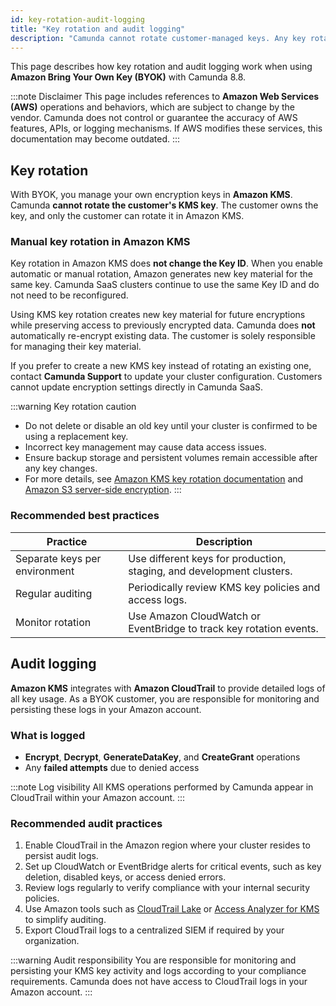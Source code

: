 ```yaml
---
id: key-rotation-audit-logging
title: "Key rotation and audit logging"
description: "Camunda cannot rotate customer-managed keys. Any key rotation must be performed manually within your Amazon account."
---
```


This page describes how key rotation and audit logging work when using **Amazon Bring Your Own Key (BYOK)** with Camunda 8.8.

:::note Disclaimer
This page includes references to **Amazon Web Services (AWS)** operations and behaviors, which are subject to change by the vendor. Camunda does not control or guarantee the accuracy of AWS features, APIs, or logging mechanisms. If AWS modifies these services, this documentation may become outdated.
:::

## Key rotation

With BYOK, you manage your own encryption keys in **Amazon KMS**. Camunda **cannot rotate the customer's KMS key**. The customer owns the key, and only the customer can rotate it in Amazon KMS.

### Manual key rotation in Amazon KMS

Key rotation in Amazon KMS does **not change the Key ID**. When you enable automatic or manual rotation, Amazon generates new key material for the same key. Camunda SaaS clusters continue to use the same Key ID and do not need to be reconfigured.

Using KMS key rotation creates new key material for future encryptions while preserving access to previously encrypted data. Camunda does **not** automatically re-encrypt existing data. The customer is solely responsible for managing their key material.

If you prefer to create a new KMS key instead of rotating an existing one, contact **Camunda Support** to update your cluster configuration. Customers cannot update encryption settings directly in Camunda SaaS.

:::warning Key rotation caution

- Do not delete or disable an old key until your cluster is confirmed to be using a replacement key.
- Incorrect key management may cause data access issues.
- Ensure backup storage and persistent volumes remain accessible after any key changes.
- For more details, see [Amazon KMS key rotation documentation](https://docs.aws.amazon.com/kms/latest/userguide/list-rotations.html) and [Amazon S3 server-side encryption](https://docs.aws.amazon.com/AmazonS3/latest/userguide/serv-side-encryption.html).
  :::

### Recommended best practices

| Practice                      | Description                                                           |
| ----------------------------- | --------------------------------------------------------------------- |
| Separate keys per environment | Use different keys for production, staging, and development clusters. |
| Regular auditing              | Periodically review KMS key policies and access logs.                 |
| Monitor rotation              | Use Amazon CloudWatch or EventBridge to track key rotation events.    |

## Audit logging

**Amazon KMS** integrates with **Amazon CloudTrail** to provide detailed logs of all key usage. As a BYOK customer, you are responsible for monitoring and persisting these logs in your Amazon account.

### What is logged

- **Encrypt**, **Decrypt**, **GenerateDataKey**, and **CreateGrant** operations
- Any **failed attempts** due to denied access

:::note Log visibility
All KMS operations performed by Camunda appear in CloudTrail within your Amazon account.
:::

### Recommended audit practices

1. Enable CloudTrail in the Amazon region where your cluster resides to persist audit logs.
2. Set up CloudWatch or EventBridge alerts for critical events, such as key deletion, disabled keys, or access denied errors.
3. Review logs regularly to verify compliance with your internal security policies.
4. Use Amazon tools such as [CloudTrail Lake](https://docs.aws.amazon.com/awscloudtrail/latest/userguide/cloudtrail-lake.html) or [Access Analyzer for KMS](https://docs.aws.amazon.com/kms/latest/userguide/viewing-grants.html) to simplify auditing.
5. Export CloudTrail logs to a centralized SIEM if required by your organization.

:::warning Audit responsibility
You are responsible for monitoring and persisting your KMS key activity and logs according to your compliance requirements. Camunda does not have access to CloudTrail logs in your Amazon account.
:::
